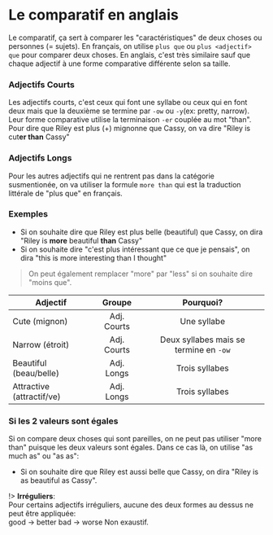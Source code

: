 # Le comparatif en anglais
Le comparatif, ça sert à comparer les "caractéristiques" de deux choses ou personnes (= sujets). En français, on utilise `plus que` ou `plus <adjectif> que` pour comparer deux choses. En anglais, c'est très similaire sauf que chaque adjectif à une forme comparative différente selon sa taille. 

### Adjectifs Courts
Les adjectifs courts, c'est ceux qui font une syllabe ou ceux qui en font deux mais que la deuxième se termine par `-ow` ou `-y`(ex: pretty, narrow). Leur forme comparative utilise la terminaison `-er` couplée au mot "than". Pour dire que Riley est plus (+) mignonne que Cassy, on va dire "Riley is cut**er than** Cassy"

### Adjectifs Longs
Pour les autres adjectifs qui ne rentrent pas dans la catégorie susmentionée, on va utiliser la formule `more than` qui est la traduction littérale de "plus que" en français.


### Exemples
- Si on souhaite dire que Riley est plus belle (beautiful) que Cassy, on dira "Riley is **more** beautiful **than** Cassy"
- Si on souhaite dire "c'est plus intéressant que ce que je pensais", on dira "this is more interesting than I thought" 

> On peut également remplacer "more" par "less" si on souhaite dire "moins que". 

| Adjectif                                             | Groupe         | Pourquoi?                              |
|------------------------------------------------------|:--------------:|:--------------------------------------:|
| Cute (mignon)                                        | Adj. Courts    | Une syllabe                            |
| Narrow (étroit)                                      | Adj. Courts    | Deux syllabes mais se termine en `-ow` |
| Beautiful (beau/belle)                               | Adj. Longs     | Trois syllabes                         |
| Attractive (attractif/ve)                            | Adj. Longs     | Trois syllabes                         |



### Si les 2 valeurs sont égales
Si on compare deux choses qui sont pareilles, on ne peut pas utiliser "more than" puisque les deux valeurs sont égales. Dans ce cas là, on utilise "as much as" ou "as <adjectif> as": 
- Si on souhaite dire que Riley est aussi belle que Cassy, on dira "Riley is as beautiful as Cassy".

!> **Irréguliers**:\
Pour certains adjectifs irréguliers, aucune des deux formes au dessus ne peut être appliquée:\
good → better
bad → worse
Non exaustif.
